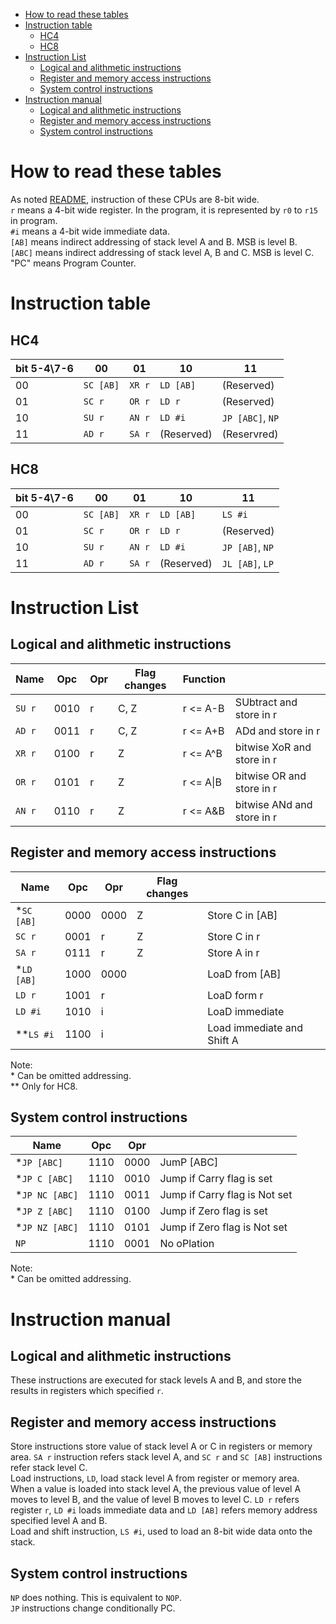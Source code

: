- [How to read these tables](#how-to-read-these-tables)
- [Instruction table](#instruction-table)
  - [HC4](#hc4)
  - [HC8](#hc8)
- [Instruction List](#instruction-list)
  - [Logical and alithmetic instructions](#logical-and-alithmetic-instructions)
  - [Register and memory access instructions](#register-and-memory-access-instructions)
  - [System control instructions](#system-control-instructions)
- [Instruction manual](#instruction-manual)
  - [Logical and alithmetic instructions](#logical-and-alithmetic-instructions-1)
  - [Register and memory access instructions](#register-and-memory-access-instructions-1)
  - [System control instructions](#system-control-instructions-1)


# How to read these tables

As noted [README](https://github.com/nasu8151/HC4), instruction of these CPUs are 8-bit wide.   
```r``` means a 4-bit wide register. In the program, it is represented by ```r0``` to ```r15``` in program.    
```#i``` means a 4-bit wide immediate data.    
```[AB]``` means indirect addressing of stack level A and B. MSB is level B.   
```[ABC]``` means indirect addressing of stack level A, B and C. MSB is level C.    
"PC" means Program Counter.

# Instruction table
## HC4

| bit 5-4\7-6 | 00            | 01         | 10            | 11                       |
| ----------- | ------------- | ---------- | ------------- | ------------------------ |
| 00          | ```SC [AB]``` | ```XR r``` | ```LD [AB]``` | (Reserved)               |
| 01          | ```SC r```    | ```OR r``` | ```LD r```    | (Reserved)               |
| 10          | ```SU r```    | ```AN r``` | ```LD #i```   | ```JP [ABC]```, ```NP``` |
| 11          | ```AD r```    | ```SA r``` | (Reserved)    | (Reservred)              |

## HC8

| bit 5-4\7-6 | 00            | 01         | 10            | 11                      |
| ----------- | ------------- | ---------- | ------------- | ----------------------- |
| 00          | ```SC [AB]``` | ```XR r``` | ```LD [AB]``` | ```LS #i```             |
| 01          | ```SC r```    | ```OR r``` | ```LD r```    | (Reserved)              |
| 10          | ```SU r```    | ```AN r``` | ```LD #i```   | ```JP [AB]```, ```NP``` |
| 11          | ```AD r```    | ```SA r``` | (Reserved)    | ```JL [AB]```, ```LP``` |

# Instruction List

## Logical and alithmetic instructions

| Name       | Opc  | Opr | Flag changes | Function   |                            |
| ---------- | ---- | --- | ------------ | ---------- | -------------------------- |
| ```SU r``` | 0010 | r   | C, Z         | r <= A-B   | SUbtract and store in r    |
| ```AD r``` | 0011 | r   | C, Z         | r <= A+B   | ADd and store in r         |
| ```XR r``` | 0100 | r   | Z            | r <= A^B   | bitwise XoR and store in r |
| ```OR r``` | 0101 | r   | Z            | r <= A\|B  | bitwise OR and store in r  |
| ```AN r``` | 0110 | r   | Z            | r <= A&B   | bitwise ANd and store in r |

## Register and memory access instructions

| Name            | Opc  | Opr  | Flag changes |                            |
| --------------- | ---- | ---- | ------------ | -------------------------- |
| \*```SC [AB]``` | 0000 | 0000 | Z            | Store C in [AB]            |
| ```SC r```      | 0001 | r    | Z            | Store C in r               |
| ```SA r```      | 0111 | r    | Z            | Store A in r               |
| \*```LD [AB]``` | 1000 | 0000 |              | LoaD from [AB]             |
| ```LD r```      | 1001 | r    |              | LoaD form r                |
| ```LD #i```     | 1010 | i    |              | LoaD immediate             |
| \*\*```LS #i``` | 1100 | i    |              | Load immediate and Shift A |

Note:    
\* Can be omitted addressing.   
\*\* Only for HC8.

## System control instructions

| Name                | Opc  | Opr  |                               |
| ------------------- | ---- | ---- | ----------------------------- |
| \*```JP [ABC]```    | 1110 | 0000 | JumP [ABC]                    |
| \*```JP C [ABC]```  | 1110 | 0010 | Jump if Carry flag is set     |
| \*```JP NC [ABC]``` | 1110 | 0011 | Jump if Carry flag is Not set |
| \*```JP Z [ABC]```  | 1110 | 0100 | Jump if Zero flag is set      |
| \*```JP NZ [ABC]``` | 1110 | 0101 | Jump if Zero flag is Not set  |
| ```NP```            | 1110 | 0001 | No oPlation                   |

Note:    
\* Can be omitted addressing.

# Instruction manual
## Logical and alithmetic instructions

These instructions are executed for stack levels A and B, and store the results in registers which specified ```r```.

## Register and memory access instructions

Store instructions store value of stack level A or C in registers or memory area. ```SA r``` instruction refers stack level A, and ```SC r``` and ```SC [AB]``` instructions refer stack level C.   
Load instructions, ```LD```,  load stack level A from register or memory area. When a value is loaded into stack level A, the previous value of level A moves to level B, and the value of level B moves to level C. ```LD r``` refers register ```r```, ```LD #i``` loads immediate data and ```LD [AB]``` refers memory address specified level A and B.   
Load and shift instruction, ```LS #i```, used to load an 8-bit wide data onto the stack.

## System control instructions

```NP``` does nothing. This is equivalent to ```NOP```.   
```JP``` instructions change conditionally PC.
